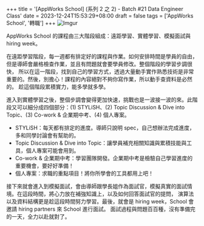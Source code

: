 +++
title = '[AppWorks School] (系列 2 之 2) - Batch #21 Data Engineer Class'
date = 2023-12-24T15:53:29+08:00
draft = false
tags = ['AppWorks School', '轉職']
+++
![Imgur](https://i.imgur.com/nAOPbM8.jpg)

AppWorks School 的課程由三大階段組成：遠距學習、實體學習、模擬面試與 hiring week。

在遠距學習階段，每一週都有排定好的課程與作業。如何安排時間是學員的自由，但是導師會嚴格檢查作業，並且有問題就會要學員修改。整個階段的學習步調很快，
所以在這一階段，找到自己的學習方式，透過大量動手實作熟悉技術是非常重要的。然後，別擔心！課程的內容絕對不夠你寫作業，所以動手查資料是必然的。
趁這個階段累積實力，能多學就多學。

進入到實體學習之後，整個步調會變得更加快速，挑戰也是一波接一波的來。此階段又可以細分成四個部分：(1) STYLiSH、(2) Topic 
Discussion & Dive into Topic、(3) Co-work & 企業期中考、(4) 個人專案。

- STYLiSH：每天都有排定的進度。導師只說明 spec，自己想辦法完成進度，多和同學討論會有幫助的。
- Topic Discussion & Dive into Topic：讓學員補充相關知識與累積技能與工具，個人專案可能會用到。
- Co-work & 企業期中考：學習團隊開發。企業期中考是檢驗自己學習進度的重要機會，要好好準備！
- 個人專案：求職的重點項目！將你所學會的工具都用上吧！

接下來就會進入到模擬面試，會由導師跟學長姐作為面試官，模擬真實的面試情境。在這段時間，將心力放在補強知識上，以及如何回答面試官的提問，
演算法以及資料結構更是趁這段時間努力學習。最後，就會是 hiring week，School 會邀請 hiring partners 來 School 進行面試。
面試過程與問題百百種，沒有準備完的一天，全力以赴就對了。